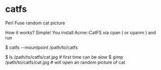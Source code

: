 catfs
=====

Perl Fuse random cat picture

How it works? Simple! You install Acme::CatFS via cpan ( or cpanm ) and run

 $ catfs --mountpoint /path/to/catfs
 
 $ ls /path/to/catfs/cat.jpg     # first time can be slow
 $ gimp /path/to/catfs/cat.jpg   # will open an random picture of cat
